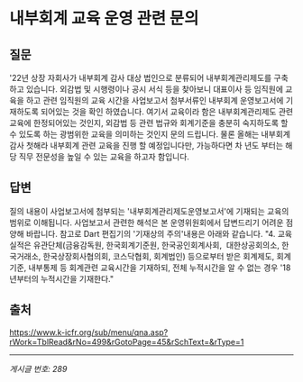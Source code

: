 # 내부회계 교육 운영 관련 문의

## 질문
'22년 상장 자회사가 내부회계 감사 대상 법인으로 분류되어 내부회계관리제도를 구축하고 있습니다.
외감법 및 시행령이나 공시 서식 등을 찾아보니 대표이사 등 임직원에 교육을 하고
관련 임직원의 교육 시간을 사업보고서 첨부서류인 내부회계 운영보고서에 기재하도록 되어있는 것을 확인 하였습니다.
여기서 교육이라 함은 내부회계관리제도 관련 교육에 한정되어있는 것인지,
외감법 등 관련 법규와 회계기준을 충분히 숙지하도록 할 수 있도록 하는 광범위한 교육을 의미하는 것인지 문의 드립니다.
물론 올해는 내부회계 감사 첫해라 내부회계 관련 교육을 진행 할 예정입니다만,
가능하다면 차 년도 부터는 해당 직무 전문성을 높일 수 있는 교육을 하고자 함입니다.

## 답변
질의 내용이 사업보고서에 첨부되는 '내부회계관리제도운영보고서'에 기재되는 교육의 범위로 이해됩니다.
사업보고서 관련한 해석은 본 운영위원회에서 답변드리기 어려운 점 양해 바랍니다.
참고로 Dart 편집기의 '기재상의 주의'내용은 아래와 같습니다.
"4. 교육실적은 유관단체(금융감독원, 한국회계기준원, 한국공인회계사회,  대한상공회의소, 한국거래소, 한국상장회사협의회, 코스닥협회, 회계법인) 등으로부터 받은 회계제도, 회계기준, 내부통제 등 회계관련 교육시간을 기재하되, 전체 누적시간을 알 수 없는 경우 '18년부터의 누적시간을 기재한다."

## 출처
https://www.k-icfr.org/sub/menu/qna.asp?rWork=TblRead&rNo=499&rGotoPage=45&rSchText=&rType=1

---
*게시글 번호: 289*
